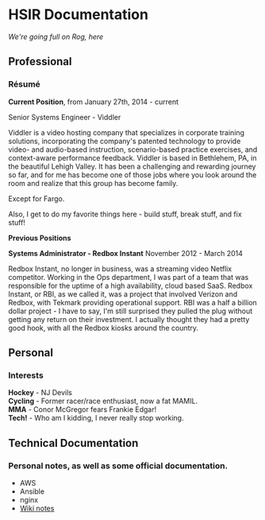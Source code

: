 # HSIR Documentation
_We're going full on Rog, here_

## Professional 

### Résumé

**Current Position**, from January 27th, 2014 - current

Senior Systems Engineer - Viddler

Viddler is a video hosting company that specializes in corporate training
solutions, incorporating the company's patented technology to provide video-
and audio-based instruction, scenario-based practice exercises, and
context-aware performance feedback. Viddler is based in Bethlehem, PA, in
the beautiful Lehigh Valley. It has been a challenging and rewarding journey
so far, and for me has become one of those jobs where you look around the
room and realize that this group has become family.

Except for Fargo.

Also, I get to do my favorite things here - build stuff, break stuff, and
fix stuff!

**Previous Positions**

**Systems Administrator - Redbox Instant** November 2012 - March 2014

Redbox Instant, no longer in business, was a streaming video Netflix competitor.
Working in the Ops department, I was part of a team that was responsible
for the uptime of a high availability, cloud based SaaS. Redbox Instant,
or RBI, as we called it, was a project that involved Verizon and Redbox,
with Tekmark providing operational support. RBI was a half a billion dollar
project - I have to say, I'm still surprised they pulled the plug without
getting any return on their investment. I actually thought they had a
pretty good hook, with all the Redbox kiosks around the country.

## Personal

### Interests

**Hockey** - NJ Devils  
**Cycling** - Former racer/race enthusiast, now a fat MAMIL.  
**MMA** - Conor McGregor fears Frankie Edgar!  
**Tech!** - Who am I kidding, I never really stop working.  

## Technical Documentation

### Personal notes, as well as some official documentation.

- AWS
- Ansible
- nginx
- [Wiki notes](wiki.md)

